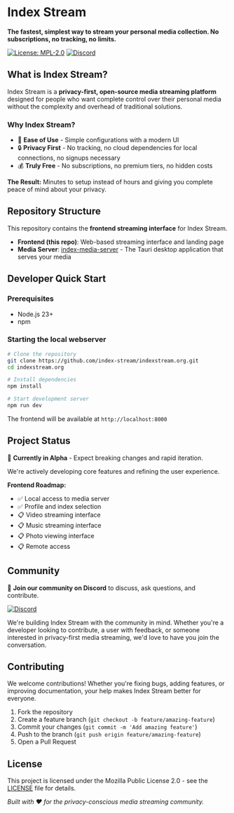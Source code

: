 # Index Stream

**The fastest, simplest way to stream your personal media collection. No subscriptions, no tracking, no limits.**

[![License: MPL-2.0](https://img.shields.io/badge/License-MPL--2.0-red.svg)](https://opensource.org/licenses/MPL-2.0) [![Discord](https://img.shields.io/badge/Discord-Join%20Community-blue.svg)](https://discord.gg/WamXjEhcaa)

## What is Index Stream?

Index Stream is a **privacy-first, open-source media streaming platform** designed for people who want complete control over their personal media without the complexity and overhead of traditional solutions.

### Why Index Stream?

- 🚀 **Ease of Use** - Simple configurations with a modern UI
- 🔒 **Privacy First** - No tracking, no cloud dependencies for local connections, no signups necessary 
- 💰 **Truly Free** - No subscriptions, no premium tiers, no hidden costs

**The Result:** Minutes to setup instead of hours and giving you complete peace of mind about your privacy.

## Repository Structure

This repository contains the **frontend streaming interface** for Index Stream. 

- **Frontend (this repo)**: Web-based streaming interface and landing page
- **Media Server**: [index-media-server](https://github.com/index-stream/index-media-server) - The Tauri desktop application that serves your media

## Developer Quick Start

### Prerequisites
- Node.js 23+ 
- npm

### Starting the local webserver

```bash
# Clone the repository
git clone https://github.com/index-stream/indexstream.org.git
cd indexstream.org

# Install dependencies
npm install

# Start development server
npm run dev
```

The frontend will be available at `http://localhost:8000`

## Project Status

🚧 **Currently in Alpha** - Expect breaking changes and rapid iteration.

We're actively developing core features and refining the user experience.

**Frontend Roadmap:**
- ✅ Local access to media server
- ✅ Profile and index selection
- 📋 Video streaming interface
- 📋 Music streaming interface
- 📋 Photo viewing interface
- 📋 Remote access

## Community

💬 **Join our community on Discord** to discuss, ask questions, and contribute.

[![Discord](https://img.shields.io/badge/Discord-Join%20Community-blue.svg)](https://discord.gg/WamXjEhcaa)

We're building Index Stream with the community in mind. Whether you're a developer looking to contribute, a user with feedback, or someone interested in privacy-first media streaming, we'd love to have you join the conversation.

## Contributing

We welcome contributions! Whether you're fixing bugs, adding features, or improving documentation, your help makes Index Stream better for everyone.

1. Fork the repository
2. Create a feature branch (`git checkout -b feature/amazing-feature`)
3. Commit your changes (`git commit -m 'Add amazing feature'`)
4. Push to the branch (`git push origin feature/amazing-feature`)
5. Open a Pull Request

## License

This project is licensed under the Mozilla Public License 2.0 - see the [LICENSE](LICENSE) file for details.

*Built with ❤️ for the privacy-conscious media streaming community.*
